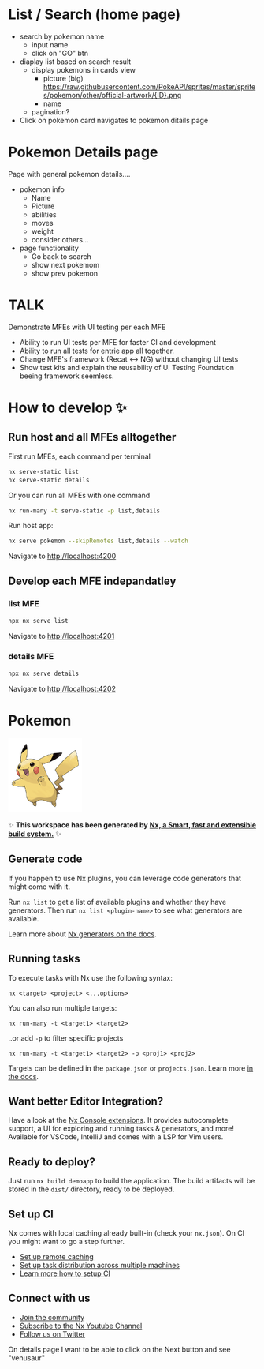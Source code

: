 
# List / Search (home page)

- search by pokemon name
  - input name
  - click on "GO" btn
- diaplay list based on search result
  - display pokemons in cards view
    - picture (big) <https://raw.githubusercontent.com/PokeAPI/sprites/master/sprites/pokemon/other/official-artwork/{ID}.png>
    - name
  - pagination?
- Click on pokemon card navigates to pokemon ditails page

# Pokemon Details page

Page with general pokemon details....

- pokemon info
  - Name
  - Picture
  - abilities
  - moves
  - weight
  - consider others...
- page functionality
  - Go back to search
  - show next pokemom
  - show prev pokemon

# TALK

Demonstrate MFEs with UI testing per each MFE

- Ability to run UI tests per MFE for faster CI and development
- Ability to run all tests for entrie app all together.
- Change MFE's framework (Recat <-> NG) without changing UI tests
- Show test kits and explain the reusability of UI Testing Foundation beeing framework seemless.

# How to develop ✨

## Run host and all MFEs alltogether

First run MFEs, each command per terminal
```bash
nx serve-static list
nx serve-static details
```

Or you can run all MFEs with one command
```bash
nx run-many -t serve-static -p list,details
```

Run host app:

```bash
nx serve pokemon --skipRemotes list,details --watch
```

Navigate to <http://localhost:4200>

## Develop each MFE indepandatley

### list MFE

```bash
npx nx serve list
```

Navigate to <http://localhost:4201>

### details MFE

```bash
npx nx serve details
```

Navigate to <http://localhost:4202>

# Pokemon

<img src="https://raw.githubusercontent.com/PokeAPI/sprites/master/sprites/pokemon/other/official-artwork/25.png" width="150">

✨ **This workspace has been generated by [Nx, a Smart, fast and extensible build system.](https://nx.dev)** ✨

## Generate code

If you happen to use Nx plugins, you can leverage code generators that might come with it.

Run `nx list` to get a list of available plugins and whether they have generators. Then run `nx list <plugin-name>` to see what generators are available.

Learn more about [Nx generators on the docs](https://nx.dev/plugin-features/use-code-generators).

## Running tasks

To execute tasks with Nx use the following syntax:

```
nx <target> <project> <...options>
```

You can also run multiple targets:

```
nx run-many -t <target1> <target2>
```

..or add `-p` to filter specific projects

```
nx run-many -t <target1> <target2> -p <proj1> <proj2>
```

Targets can be defined in the `package.json` or `projects.json`. Learn more [in the docs](https://nx.dev/core-features/run-tasks).

## Want better Editor Integration?

Have a look at the [Nx Console extensions](https://nx.dev/nx-console). It provides autocomplete support, a UI for exploring and running tasks & generators, and more! Available for VSCode, IntelliJ and comes with a LSP for Vim users.

## Ready to deploy?

Just run `nx build demoapp` to build the application. The build artifacts will be stored in the `dist/` directory, ready to be deployed.

## Set up CI

Nx comes with local caching already built-in (check your `nx.json`). On CI you might want to go a step further.

- [Set up remote caching](https://nx.dev/core-features/share-your-cache)
- [Set up task distribution across multiple machines](https://nx.dev/nx-cloud/features/distribute-task-execution)
- [Learn more how to setup CI](https://nx.dev/recipes/ci)

## Connect with us

- [Join the community](https://nx.dev/community)
- [Subscribe to the Nx Youtube Channel](https://www.youtube.com/@nxdevtools)
- [Follow us on Twitter](https://twitter.com/nxdevtools)


On details page I want to be able to click on the Next button and see "venusaur"